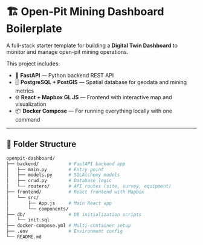# 🏗️ Open-Pit Mining Dashboard Boilerplate

A full-stack starter template for building a **Digital Twin Dashboard** to monitor and manage open-pit mining operations.

This project includes:

- 🚀 **FastAPI** — Python backend REST API
- 🗄️ **PostgreSQL + PostGIS** — Spatial database for geodata and mining metrics
- 🌐 **React + Mapbox GL JS** — Frontend with interactive map and visualization
- 📦 **Docker Compose** — For running everything locally with one command

---

## 📁 Folder Structure

```bash
openpit-dashboard/
├── backend/           # FastAPI backend app
│   ├── main.py        # Entry point
│   ├── models.py      # SQLAlchemy models
│   ├── crud.py        # Database logic
│   └── routers/       # API routes (site, survey, equipment)
├── frontend/          # React frontend with Mapbox
│   └── src/
│       ├── App.js     # Main React app
│       └── components/
├── db/                # DB initialization scripts
│   └── init.sql
├── docker-compose.yml # Multi-container setup
├── .env               # Environment config
└── README.md
